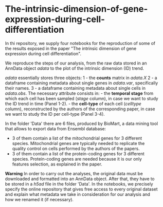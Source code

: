 # The-intrinsic-dimension-of-gene-expression-during-cell-differentiation
In thi repository, we supply four notebooks for the reproduction of some of the results exposed in the paper "The intrinsic dimension of gene expression during cell differentiation".

We reproduce the steps of our analysis, from the raw data stored in an AnnData object *adata* to the plot of the intrinsic dimension (ID) trend.

*adata* essentially stores three objects:
1 - the **counts** matrix in *adata.X*
2 - a dataframe containing metadata about single genes in *adata.var*, specifically their names.
3 - a dataframe containing metadata about single cells in *adata.obs*. The necessary attribute consists in: 
    - the **temporal stage** from which each cell has been sampled (*stage* column), in case we want to study the ID trend in time (Panel 1-2).
    - the **cell-type** of each cell (*celltype* column), reconstructed by the authors of the corresponding paper, in case we want to study the ID per cell-type (Panel 3-4).

In the folder 'Data' there are 6 files, produced by BioMart, a data mining tool that allows to export data from Ensembl database:
- 3 of them contain a list of the mitochondrial genes for 3 different species. Mitochondrial genes are typically needed to replicate the quality control on cells performed by the authors of the papers.
- 3 of them contain a list of the protein-coding genes for 3 different species. Protein-coding genes are needed because it is our only features selection, as explained in the paper.

**Warning**
In order to carry out the analyses, the original data must be downloaded and formatted into an AnnData object. After that, they have to be stored in a *h5ad* file in the folder 'Data'. In the notebooks, we precisely specify the online repository that gives free access to every original dataset and explain what metadata we take in consideration for our analysis and how we renamed it (if necessary).
